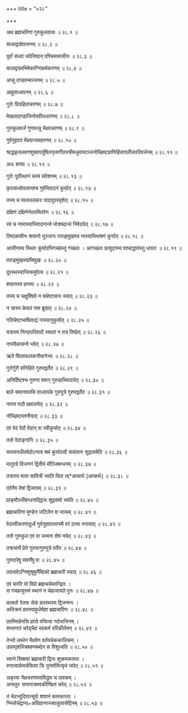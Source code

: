 +++
title = "०२८"

+++

अथ ब्रह्मचरिणां गुरुकुलवासः ॥ २८.१ ॥

संध्याद्वयोपासनम् ॥ २८.२ ॥

पूर्वां संध्यां जपेत्तिष्ठन् पश्चिमामासीनः ॥ २८.३ ॥

कालद्वयमभिषेकाग्निकर्मकरणम् ॥ २८.४ ॥

अप्सु दण्डवन्मज्जनम् ॥ २८.५ ॥

आहूताध्ययनम् ॥ २८.६ ॥

गुरोः प्रियहिताचरणम् ॥ २८.७ ॥

मेखलादण्डाजिनोपवीतधारणम् ॥ २८.८ ॥

गुरुकुलवर्जं गुणवत्सु भैक्ष्यचरणम् ॥ २८.९ ॥

गुर्वनुज्ञातं भैक्ष्याभ्यवहरणम् ॥ २८.१० ॥

श्राद्धकृतलवणशुक्तपर्युषितनृत्यगीतस्त्रीमधुमांसाञ्जनोच्छिष्टप्राणिहिंसाश्लीलपरिवर्जनम् ॥ २८.११ ॥

अधः शय्या ॥ २८.१२ ॥

गुरोः पूर्वोत्थानं चरमं संवेशनम् ॥ २८.१३ ॥

कृतसंध्योपासनश्च गुर्वभिवादनं कुर्यात् ॥ २८.१४ ॥

तस्य च व्यत्यस्तकरः पादावुपस्पृशेत् ॥ २८.१५ ॥

दक्षिणं दक्षिणेनेतरमितरेण ॥ २८.१६ ॥

स्वं च नामास्याभिवादनान्ते भोःशब्दान्तं निवेदयेत् ॥ २८.१७ ॥

तिष्ठन्नासीनः शयानो भुञ्जानः पराङ्मुखश्च नास्याभिभाषणं कुर्यात् ॥ २८.१८ ॥

आसीनस्य स्थितः कुर्यादभिगच्छंस्तु गच्छतः । आगच्छतः प्रत्युद्गम्य पश्चाद्धावंस्तु धावतः ॥ २८.१९ ॥

पराङ्मुखस्याभिमुखः ॥ २८.२० ॥

दूरस्थस्यान्तिकमुपेत्य ॥ २८.२१ ॥

शयानस्य प्रणम्य ॥ २८.२२ ॥

तस्य च चक्षुर्विषये न यथेष्टासनः स्यात् ॥ २८.२३ ॥

न चास्य केवलं नाम ब्रूयात् ॥ २८.२४ ॥

गतिचेष्टाभाषिताद्यं नास्यानुकुर्यात् ॥ २८.२५ ॥

यत्रास्य निन्दापरिवादौ स्यातां न तत्र तिष्ठेत् ॥ २८.२६ ॥

नास्यैकासनो भवेत् ॥ २८.२७ ॥

ऋते शिलाफलकनौयानेभ्यः ॥ २८.२८ ॥

गुरोर्गुरौ संनिहिते गुरुवद्वर्तेत ॥ २८.२९ ॥

अनिर्दिष्टश्च गुरुणा स्वान् गुरुन्नाभिवादयेत् ॥ २८.३० ॥

बाले समानवयसि वाध्यापके गुरुपुत्रे गुरुवद्वर्तेत ॥ २८.३१ ॥

नास्य पादौ प्रक्षालयेत् ॥ २८.३२ ॥

नोच्छिष्टमश्नीयात् ॥ २८.३३ ॥

एवं वेदं वेदौ वेदान् वा स्वीकुर्यात् ॥ २८.३४ ॥

ततो वेदाङ्गानि ॥ २८.३५ ॥

यस्त्वनधीतवेदोऽन्यत्र श्रमं कुर्यादसौ ससंतानः शूद्रत्वमेति ॥ २८.३६ ॥

मातुरग्रे विजननं द्वितीयं मौञ्जिबन्धनम् ॥ २८.३७ ॥

तत्रास्य माता सावित्री भवति पिता त्व्*आचार्यः [आचार्थः] ॥ २८.३८ ॥

एतेनैव तेषां द्विजत्वम् ॥ २८.३९ ॥

प्राङ्मौञ्जीबन्धनाद्द्विजः शूद्रसमो भवति ॥ २८.४० ॥

ब्रह्मचारिणा मुण्डेन जटिलेन वा भाव्यम् ॥ २८.४१ ॥

वेदस्वीकरणादूर्ध्वं गुर्वनुज्ञातस्तस्मै वरं दत्त्वा स्नायात् ॥ २८.४२ ॥

ततो गुरुकुल एव वा जन्मनः शेषं नयेत् ॥ २८.४३ ॥

तत्राचार्ये प्रेते गुरुवत्गुरुपुत्रे वर्तेत ॥ २८.४४ ॥

गुरुदारेषु सवर्णेषु वा ॥ २८.४५ ॥

तदभावेऽग्निशुश्रूषुर्नैष्ठिको ब्रह्मचारी स्यात् ॥ २८.४६ ॥

एवं चरति यो विप्रो ब्रह्मचर्यमतन्द्रितः  ।  
स गच्छत्युत्तमं स्थानं न चेहाजायते पुनः  ॥ २८.४७ ॥

कामतो रेतसः सेकं व्रतस्थस्य द्विजन्मनः  ।  
अतिक्रमं व्रतस्याहुर्धर्मज्ञा ब्रह्मचारिणः  ॥ २८.४८ ॥

एतस्मिन्नेनसि प्राप्ते वसित्वा गर्दभाजिनम्  ।  
सप्तागारं चरेद्भैक्षं स्वकर्म परिकीर्तयन्  ॥ २८.४९ ॥

तेभ्यो लब्धेन भैक्ष्येण वर्तयन्नेककालिकम्  ।  
उपस्पृशंस्त्रिषवणमब्देन स विशुध्यति  ॥ २८.५० ॥

स्वप्ने सिक्त्वा ब्रह्मचारी द्विजः शुक्रमकामतः  ।  
स्नात्वार्कमर्चयित्वा त्रिः पुनर्मामित्यृचं जपेत् ॥ २८.५१ ॥

अकृत्वा भैक्षचरणमसमिद्ध्य च पावकम्  ।  
अनातुरः सप्तरात्रमवकीर्णिव्रतं चरेत् ॥ २८.५२ ॥

तं चेदभ्युदियात्सूर्यः शयानं कामकारतः  ।  
निम्लोचेद्वाप्य्+अविज्ञानाज्जपन्नुपवसेद्दिनम्  ॥ २८.५३ ॥


